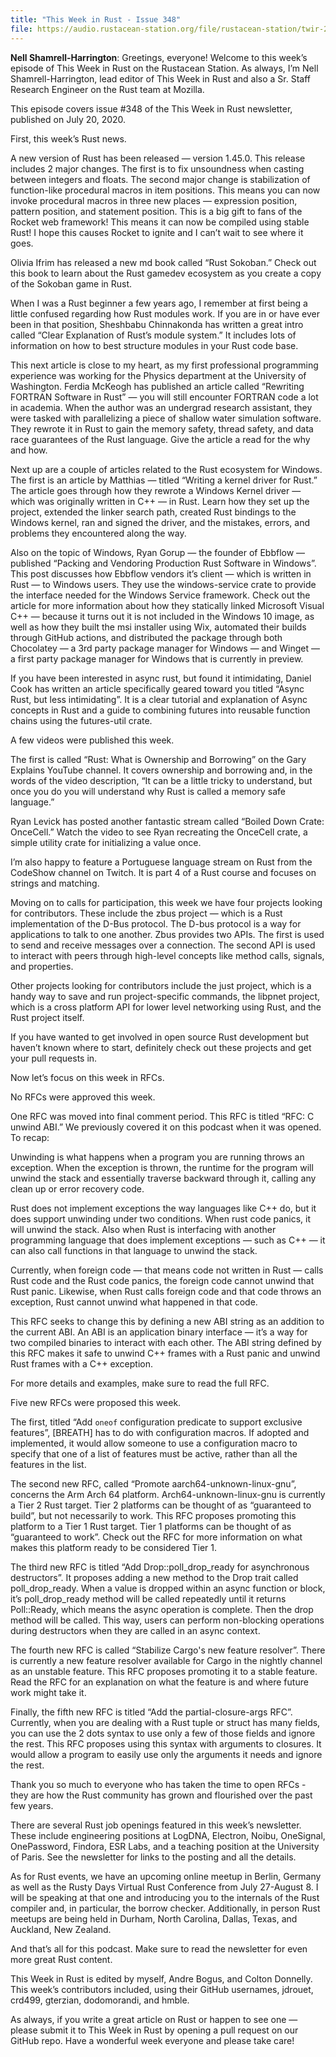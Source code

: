 ```yaml
---
title: "This Week in Rust - Issue 348"
file: https://audio.rustacean-station.org/file/rustacean-station/twir-2020-07-21.mp3
---
```


__Nell Shamrell-Harrington__: Greetings, everyone! Welcome to this week’s episode of This Week in Rust on the Rustacean Station. As always, I’m Nell Shamrell-Harrington, lead editor of This Week in Rust and also a Sr. Staff Research Engineer on the Rust team at Mozilla. 

This episode covers issue #348 of the This Week in Rust newsletter, published on July 20, 2020.

First, this week’s Rust news.

A new version of Rust has been released — version 1.45.0. This release includes 2 major changes. The first is to fix unsoundness when casting between integers and floats. The second major change is stabilization of function-like procedural macros in item positions. This means you can now invoke procedural macros in three new places — expression position, pattern position, and statement position. This is a big gift to fans of the Rocket web framework! This means it can now be compiled using stable Rust! I hope this causes Rocket to ignite and I can’t wait to see where it goes.

Olivia Ifrim has released a new md book called “Rust Sokoban.” Check out this book to learn about the Rust gamedev ecosystem as you create a copy of the Sokoban game in Rust.

When I was a Rust beginner a few years ago, I remember at first being a little confused regarding how Rust modules work. If you are in or have ever been in that position, Sheshbabu Chinnakonda has written a great intro called “Clear Explanation of Rust’s module system.” It includes lots of information on how to best structure modules in your Rust code base.

This next article is close to my heart, as my first professional programming experience was working for the Physics department at the University of Washington. Ferdia McKeogh has published an article called “Rewriting FORTRAN Software in Rust” — you will still encounter FORTRAN code a lot in academia. When the author was an undergrad research assistant, they were tasked with parallelizing a piece of shallow water simulation software. They rewrote it in Rust to gain the memory safety, thread safety, and data race guarantees of the Rust language. Give the article a read for the why and how.

Next up are a couple of articles related to the Rust ecosystem for Windows. The first is an article by Matthias — titled “Writing a kernel driver for Rust.” The article goes through how they rewrote a Windows Kernel driver — which was originally written in C++ — in Rust. Learn how they set up the project, extended the linker search path, created Rust bindings to the Windows kernel, ran and signed the driver, and the mistakes, errors, and problems they encountered along the way.

Also on the topic of Windows, Ryan Gorup — the founder of Ebbflow — published “Packing and Vendoring Production Rust Software in Windows”. This post discusses how Ebbflow vendors it’s client — which is written in Rust — to Windows users. They use the windows-service crate to provide the interface needed for the Windows Service framework. Check out the article for more information about how they statically linked Microsoft Visual C++ — because it turns out it is not included in the Windows 10 image, as well as how they built the msi installer using Wix, automated their builds through GitHub actions, and distributed the package through both Chocolatey — a 3rd party package manager for Windows — and Winget — a first party package manager for Windows that is currently in preview.

If you have been interested in async rust, but found it intimidating, Daniel Cook has written an article specifically geared toward you titled “Async Rust, but less intimidating”. It is a clear tutorial and explanation of Async concepts in Rust and a guide to combining futures into reusable function chains using the futures-util crate.

A few videos were published this week.

The first is called “Rust: What is Ownership and Borrowing” on the Gary Explains YouTube channel. It covers ownership and borrowing and, in the words of the video description, “It can be a little tricky to understand, but once you do you will understand why Rust is called a memory safe language.”

Ryan Levick has posted another fantastic stream called “Boiled Down Crate: OnceCell.” Watch the video to see Ryan recreating the OnceCell crate, a simple utility crate for initializing a value once.

I’m also happy to feature a Portuguese language stream on Rust from the CodeShow channel on Twitch. It is part 4 of a Rust course and focuses on strings and matching.

Moving on to calls for participation, this week we have four projects looking for contributors. These include the zbus project — which is a Rust implementation of the D-Bus protocol. The D-bus protocol is a way for applications to talk to one another. Zbus provides two APIs. The first is used to send and receive messages over a connection. The second API is used to interact with peers through high-level concepts like method calls, signals, and properties.

Other projects looking for contributors include the just project, which is a handy way to save and run project-specific commands, the libpnet project, which is a cross platform API for lower level networking using Rust, and the Rust project itself.

If you have wanted to get involved in open source Rust development but haven’t known where to start, definitely check out these projects and get your pull requests in.

Now let’s focus on this week in RFCs.

No RFCs were approved this week.

One RFC was moved into final comment period. This RFC is titled “RFC: C unwind ABI.” We previously covered it on this podcast when it was opened. To recap: 

Unwinding is what happens when a program you are running throws an exception. When the exception is thrown, the runtime for the program will unwind the stack and essentially traverse backward through it, calling any clean up or error recovery code.

Rust does not implement exceptions the way languages like C++ do, but it does support unwinding under two conditions. When rust code panics, it will unwind the stack. Also when Rust is interfacing with another programming language that does implement exceptions — such as C++ — it can also call functions in that language to unwind the stack.

Currently, when foreign code — that means code not written in Rust — calls Rust code and the Rust code panics, the foreign code cannot unwind that Rust panic. Likewise, when Rust calls foreign code and that code throws an exception, Rust cannot unwind what happened in that code. 

This RFC seeks to change this by defining a new ABI string as an addition to the current ABI. An ABI is an application binary interface — it’s a way for two compiled binaries to interact with each other. The ABI string defined by this RFC makes it safe to unwind C++ frames with a Rust panic and unwind Rust frames with a C++ exception. 

For more details and examples, make sure to read the full RFC.

Five new RFCs were proposed this week.

The first, titled “Add `oneof` configuration predicate to support exclusive features”, [BREATH] has to do with configuration macros. If adopted and implemented, it would allow someone to use a configuration macro to specify that one of a list of features must be active, rather than all the features in the list.

The second new RFC, called “Promote aarch64-unknown-linux-gnu”, concerns the Arm Arch 64 platform. Arch64-unknown-linux-gnu is currently a Tier 2 Rust target. Tier 2 platforms can be thought of as “guaranteed to build”, but not necessarily to work. This RFC proposes promoting this platform to a Tier 1 Rust target. Tier 1 platforms can be thought of as “guaranteed to work”. Check out the RFC for  more information on what makes this platform ready to be considered Tier 1.

The third new RFC is titled “Add Drop::poll_drop_ready for asynchronous destructors”. It proposes adding a new method to the Drop trait called poll_drop_ready. When a value is dropped within an async function or block, it’s poll_drop_ready method will be called repeatedly until it returns Poll::Ready, which means the async operation is complete. Then the drop method will be called. This way, users can perform non-blocking operations during destructors when they are called in an async context.

The fourth new RFC is called “Stabilize Cargo's new feature resolver”. There is currently a new feature resolver available for Cargo in the nightly channel as an unstable feature. This RFC proposes promoting it to a stable feature. Read the RFC for an explanation on what the feature is and where future work might take it.

Finally, the fifth new RFC is titled “Add the partial-closure-args RFC”. Currently, when you are dealing with a Rust tuple or struct has many fields, you can use the 2 dots syntax to use only a few of those fields and ignore the rest. This RFC proposes using this syntax with arguments to closures. It would allow a program to easily use only the arguments it needs and ignore the rest.

Thank you so much to everyone who has taken the time to open RFCs - they are how the Rust community has grown and flourished over the past few years.

There are several Rust job openings featured in this week’s newsletter. These include engineering positions at LogDNA, Electron, Noibu, OneSignal, OnePassword, Findora, ESR Labs, and a teaching position at the University of Paris. See the newsletter for links to the posting and all the details.

As for Rust events, we have an upcoming online meetup in Berlin, Germany as well as the Rusty Days Virtual Rust Conference from July 27-August 8. I will be speaking at that one and introducing you to the internals of the Rust compiler and, in particular, the borrow checker. Additionally, in person Rust meetups are being held in Durham, North Carolina, Dallas, Texas, and Auckland, New Zealand. 

And that’s all for this podcast. Make sure to read the newsletter for even more great Rust content.

This Week in Rust is edited by myself, Andre Bogus, and Colton Donnelly. This week’s contributors included, using their GitHub usernames, jdrouet, crd499, gterzian, dodomorandi, and hmble.

As always, if you write a great article on Rust or happen to see one — please submit it to This Week in Rust by opening a pull request on our GitHub repo. Have a wonderful week everyone and please take care!
